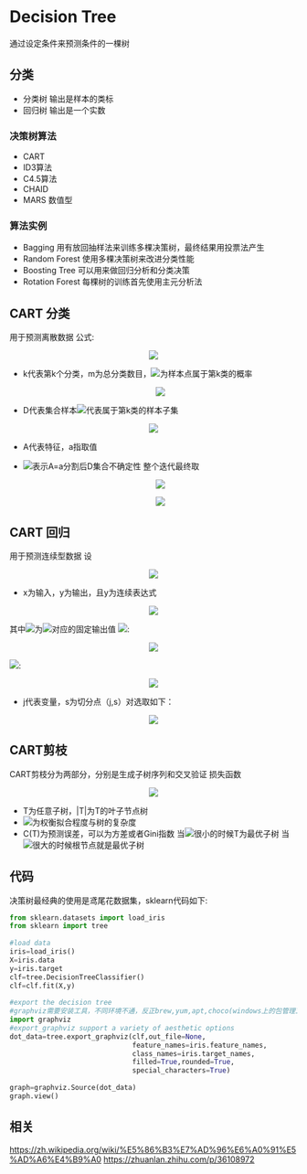  # Decision Tree
通过设定条件来预测条件的一棵树
##  分类
  
* 分类树 输出是样本的类标
* 回归树 输出是一个实数
###  决策树算法
  
* CART
* ID3算法
* C4.5算法
* CHAID
* MARS 数值型
###  算法实例
  
* Bagging 用有放回抽样法来训练多棵决策树，最终结果用投票法产生
* Random Forest 使用多棵决策树来改进分类性能
* Boosting Tree 可以用来做回归分析和分类决策
* Rotation Forest 每棵树的训练首先使用主元分析法
##  CART 分类
  
用于预测离散数据
公式:
    <p align="center"><img src="https://latex.codecogs.com/gif.latex?Gini(p)=&#x5C;sum_{k=1}^{m}p_k(1-p_k)=1-&#x5C;sum_{k=1}^{m}p_{k}^{2}"/></p>  
  
* k代表第k个分类，m为总分类数目，<img src="https://latex.codecogs.com/gif.latex?p_k"/>为样本点属于第k类的概率
    <p align="center"><img src="https://latex.codecogs.com/gif.latex?Gini(D)=1-&#x5C;sum_{k=1}^{k}(&#x5C;frac{|C_k|}{|D|})^2"/></p>  
  
* D代表集合样本<img src="https://latex.codecogs.com/gif.latex?C_k"/>代表属于第k类的样本子集
<p align="center"><img src="https://latex.codecogs.com/gif.latex?Gain_Gini(D,A)=&#x5C;frac{|D_1|}{D}Gini(D_1)+&#x5C;frac{|D_2|}{D}Gini(D_2)"/></p>  
  
* A代表特征，a指取值
* <img src="https://latex.codecogs.com/gif.latex?Gini(D)表示集合D的不确定性，Gini(D,A)"/>表示A=a分割后D集合不确定性
整个迭代最终取
    <p align="center"><img src="https://latex.codecogs.com/gif.latex?Min_{i&#x5C;in%20A}(Gain_Gini(D,A))"/></p>  
  
    <p align="center"><img src="https://latex.codecogs.com/gif.latex?Min_{A&#x5C;in%20attribute}(Min_{i&#x5C;in%20A}(Gain_Gini(D,A)))"/></p>  
  
##  CART 回归
  
用于预测连续型数据
设
<p align="center"><img src="https://latex.codecogs.com/gif.latex?D={(x_1,y_1),...(x_n,y_n)}"/></p>  
  
* x为输入，y为输出，且y为连续表达式
<p align="center"><img src="https://latex.codecogs.com/gif.latex?f(x)=&#x5C;sum_{m=1}^{m}C_mI(x&#x5C;in%20R_m)"/></p>  
  
其中<img src="https://latex.codecogs.com/gif.latex?C_m"/>为<img src="https://latex.codecogs.com/gif.latex?R_m"/>对应的固定输出值
<img src="https://latex.codecogs.com/gif.latex?R_m"/>: <p align="center"><img src="https://latex.codecogs.com/gif.latex?R_1(j,s)={x|x^j&#x5C;leq%20s},R_2(j,s)={x|x^j&gt;s}"/></p>  
  
<img src="https://latex.codecogs.com/gif.latex?C_m"/>: <p align="center"><img src="https://latex.codecogs.com/gif.latex?&#x5C;frac{1}{N_m}&#x5C;sum_{x_i&#x5C;in%20R_m(j,s)}y_i"/></p>  
  
* j代表变量，s为切分点（j,s）对选取如下：
<p align="center"><img src="https://latex.codecogs.com/gif.latex?Min_(j,s)[Min_{c_1}&#x5C;sum_{x_i&#x5C;in%20R_i(j,s)}(y_i,C_1)^2+Min_{c_2}&#x5C;sum_{x_i&#x5C;in%20R_i(j,s)}(y_i,C_2)^2]"/></p>  
  
##  CART剪枝
  
CART剪枝分为两部分，分别是生成子树序列和交叉验证
损失函数
<p align="center"><img src="https://latex.codecogs.com/gif.latex?C_&#x5C;alpha(T)=C(T)+&#x5C;alpha|T|"/></p>  
  
* T为任意子树，|T|为T的叶子节点树
* <img src="https://latex.codecogs.com/gif.latex?&#x5C;alpha"/>为权衡拟合程度与树的复杂度
* C(T)为预测误差，可以为方差或者Gini指数
当<img src="https://latex.codecogs.com/gif.latex?&#x5C;alpha"/>很小的时候T为最优子树
当<img src="https://latex.codecogs.com/gif.latex?&#x5C;alpha"/>很大的时候根节点就是最优子树
##  代码
  
决策树最经典的使用是鸢尾花数据集，sklearn代码如下:
```python
from sklearn.datasets import load_iris
from sklearn import tree
  
#load data
iris=load_iris()
X=iris.data
y=iris.target
clf=tree.DecisionTreeClassifier()
clf=clf.fit(X,y)
  
#export the decision tree
#graphviz需要安装工具，不同环境不通，反正brew,yum,apt,choco(windows上的包管理工具)
import graphviz
#export_graphviz support a variety of aesthetic options
dot_data=tree.export_graphviz(clf,out_file=None,
                              feature_names=iris.feature_names,
                              class_names=iris.target_names,
                              filled=True,rounded=True,
                              special_characters=True)
  
graph=graphviz.Source(dot_data)
graph.view()
```
##  相关
  
https://zh.wikipedia.org/wiki/%E5%86%B3%E7%AD%96%E6%A0%91%E5%AD%A6%E4%B9%A0
https://zhuanlan.zhihu.com/p/36108972
  